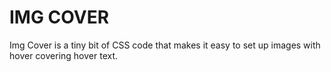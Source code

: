 IMG COVER
======

Img Cover is a tiny bit of CSS code that makes it easy to set up images with hover covering hover text.
